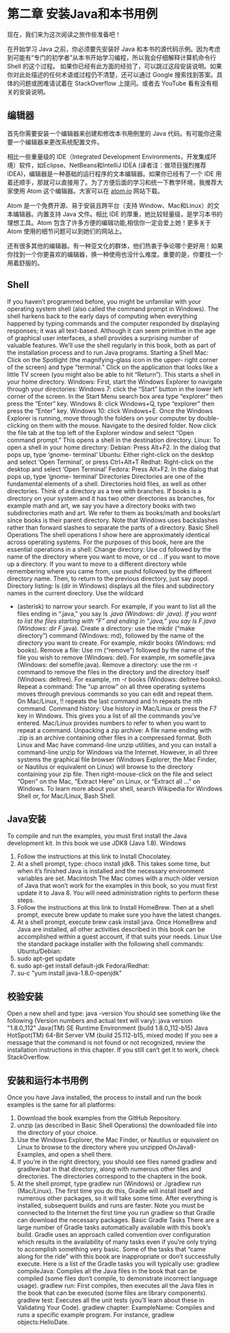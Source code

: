 # 第二章 安装Java和本书用例

现在，我们来为这次阅读之旅作些准备吧！

在开始学习 Java 之前，你必须要先安装好 Java 和本书的源代码示例。因为考虑到可能有“专门的初学者”从本书开始学习编程，所以我会仔细解释计算机命令行 Shell 的这个过程。 如果你已经有此方面的经验了，可以跳过这段安装说明。如果你对此处描述的任何术语或过程仍不清楚，还可以通过 Google 搜索找到答案。具体的问题或困难请试着在 StackOverflow 上提问。或者去 YouTube 看有没有相关的安装说明。


## 编辑器

首先你需要安装一个编辑器来创建和修改本书用例里的 Java 代码。有可能你还需要一个编辑器来更改系统配置文件。

相比一些重量级的 IDE（Integrated Development Environments，开发集成环境）软件，如Eclipse、NetBeans和IntelliJ IDEA (译者注：做项目强烈推荐IDEA)，编辑器是一种基础的运行程序的文本编辑器。如果你已经有了一个 IDE 用着还顺手，那就可以直接用了。为了方便后面的学习和统一下教学环境，我推荐大家使用 Atom 这个编辑器。大家可以在 [atom.io](http://atom.io) 网站下载。
 
 Atom 是一个免费开源、易于安装且跨平台（支持 Window、Mac和Linux）的文本编辑器。内置支持 Java 文件。相比 IDE 的厚重，她比较轻量级，是学习本书的理想工具。Atom 包含了许多方便的编辑功能,相信你一定会爱上她！更多关于 Atom 使用的细节问题可以到她们的网站上。

还有很多其他的编辑器。有一种亚文化的群体，他们热衷于争论哪个更好用！如果你找到一个你更喜欢的编辑器，换一种使用也没什么难度。重要的是，你要找一个用着舒服的。

## Shell

If you haven’t programmed before, you might be unfamiliar with your
operating system shell (also called the command prompt in Windows).
The shell harkens back to the early days of computing when everything
happened by typing commands and the computer responded by
displaying responses; it was all text-based.
Although it can seem primitive in the age of graphical user interfaces,
a shell provides a surprising number of valuable features. We’ll use the
shell regularly in this book, both as part of the installation process and
to run Java programs.
Starting a Shell
Mac: Click on the Spotlight (the magnifying-glass icon in the upper-
right corner of the screen) and type “terminal.” Click on the
application that looks like a little TV screen (you might also be able to
hit “Return”). This starts a shell in your home directory.
Windows: First, start the Windows Explorer to navigate through
your directories:
Windows 7: click the “Start” button in the lower left corner of the
screen. In the Start Menu search box area type “explorer” then
press the “Enter” key.
Windows 8: click Windows+Q, type “explorer” then press the
“Enter” key.
Windows 10: click Windows+E.
Once the Windows Explorer is running, move through the folders on
your computer by double-clicking on them with the mouse. Navigate
to the desired folder. Now click the file tab at the top left of the
Explorer window and select “Open command prompt.” This opens a
shell in the destination directory.
Linux: To open a shell in your home directory:
Debian: Press Alt+F2. In the dialog that pops up, type ‘gnome-
terminal’
Ubuntu: Either right-click on the desktop and select ‘Open
Terminal’, or press Ctrl+Alt+T
Redhat: Right-click on the desktop and select ‘Open Terminal’
Fedora: Press Alt+F2. In the dialog that pops up, type ‘gnome-
terminal’
Directories
Directories are one of the fundamental elements of a shell. Directories
hold files, as well as other directories. Think of a directory as a tree
with branches. If books is a directory on your system and it has two
other directories as branches, for example math and art, we say you
have a directory books with two subdirectories math and art. We refer to
them as books/math and books/art since books is their
parent directory. Note that Windows uses backslashes rather than
forward slashes to separate the parts of a directory.
Basic Shell Operations
The shell operations I show here are approximately identical across
operating systems. For the purposes of this book, here are the essential
operations in a shell:
Change directory: Use cd followed by the name of the
directory where you want to move, or cd .. if you want to move
up a directory. If you want to move to a different directory while
remembering where you came from, use pushd followed by the
different directory name. Then, to return to the previous
directory, just say popd.
Directory listing: ls (dir in Windows) displays all the files
and subdirectory names in the current directory. Use the wildcard
* (asterisk) to narrow your search. For example, if you want to list
all the files ending in “.java,” you say ls *.java (Windows:
dir *.java). If you want to list the files starting with “F” and
ending in “.java,” you say ls F*.java (Windows: dir
F*.java).
Create a directory: use the mkdir (“make directory”)
command (Windows: md), followed by the name of the directory
you want to create. For example, mkdir books (Windows: md
books).
Remove a file: Use rm (“remove”) followed by the name of the
file you wish to remove (Windows: del). For example, rm
somefile.java (Windows: del somefile.java).
Remove a directory: use the rm -r command to remove the
files in the directory and the directory itself (Windows:
deltree). For example, rm -r books (Windows: deltree
books).
Repeat a command: The “up arrow” on all three operating
systems moves through previous commands so you can edit and
repeat them. On Mac/Linux, !! repeats the last command and !n
repeats the nth command.
Command history: Use history in Mac/Linux or press the
F7 key in Windows. This gives you a list of all the commands
you’ve entered. Mac/Linux provides numbers to refer to when you
want to repeat a command.
Unpacking a zip archive: A file name ending with .zip is an
archive containing other files in a compressed format. Both Linux
and Mac have command-line unzip utilities, and you can install
a command-line unzip for Windows via the Internet. However,
in all three systems the graphical file browser (Windows Explorer,
the Mac Finder, or Nautilus or equivalent on Linux) will browse to
the directory containing your zip file. Then right-mouse-click on
the file and select “Open” on the Mac, “Extract Here” on Linux, or
“Extract all …” on Windows.
To learn more about your shell, search Wikipedia for Windows Shell
or, for Mac/Linux, Bash Shell.

## Java安装

To compile and run the examples, you must first install the Java
development kit. In this book we use JDK8 (Java 1.8).
Windows
1. Follow the instructions at this link to Install Chocolatey.
2. At a shell prompt, type: choco install jdk8. This takes
some time, but when it’s finished Java is installed and the
necessary environment variables are set.
Macintosh
The Mac comes with a much older version of Java that won’t work for
the examples in this book, so you must first update it to Java 8. You
will need administration rights to perform these steps.
1. Follow the instructions at this link to Install HomeBrew. Then at a shell
prompt, execute brew update to make sure you have the
latest changes.
2. At a shell prompt, execute brew cask install java.
Once HomeBrew and Java are installed, all other activities described
in this book can be accomplished within a guest account, if that suits
your needs.
Linux
Use the standard package installer with the following shell commands:
Ubuntu/Debian:
1. sudo apt-get update
2. sudo apt-get install default-jdk
Fedora/Redhat:
1. su-c "yum install java-1.8.0-openjdk"



## 校验安装

Open a new shell and type:
java -version
You should see something like the following (Version numbers and
actual text will vary):
java version "1.8.0_112"
Java(TM) SE Runtime Environment (build 1.8.0_112-b15)
Java HotSpot(TM) 64-Bit Server VM (build 25.112-b15, mixed mode)
If you see a message that the command is not found or not recognized,
review the installation instructions in this chapter. If you still can’t get
it to work, check StackOverflow.


## 安装和运行本书用例

Once you have Java installed, the process to install and run the book
examples is the same for all platforms:
1. Download the book examples from the GitHub Repository.
2. unzip (as described in Basic Shell Operations) the downloaded file into the
directory of your choice.
3. Use the Windows Explorer, the Mac Finder, or Nautilus or
equivalent on Linux to browse to the directory where you
unzipped OnJava8-Examples, and open a shell there.
4. If you’re in the right directory, you should see files named
gradlew and gradlew.bat in that directory, along with
numerous other files and directories. The directories correspond
to the chapters in the book.
5. At the shell prompt, type gradlew run (Windows) or
./gradlew run (Mac/Linux).
The first time you do this, Gradle will install itself and numerous other
packages, so it will take some time. After everything is installed,
subsequent builds and runs are faster.
Note you must be connected to the Internet the first time you run
gradlew so that Gradle can download the necessary packages.
Basic Gradle Tasks
There are a large number of Gradle tasks automatically available with
this book’s build. Gradle uses an approach called convention over
configuration which results in the availability of many tasks even if
you’re only trying to accomplish something very basic. Some of the
tasks that “came along for the ride” with this book are inappropriate or
don’t successfully execute. Here is a list of the Gradle tasks you will
typically use:
gradlew compileJava: Compiles all the Java files in the
book that can be compiled (some files don’t compile, to
demonstrate incorrect language usage).
gradlew run: First compiles, then executes all the Java files in
the book that can be executed (some files are library
components).
gradlew test: Executes all the unit tests (you’ll learn about
these in Validating Your Code).
gradlew chapter: ExampleName: Compiles and runs a specific
example program. For instance, gradlew
objects:HelloDate.



<!-- 分页 -->
<div style="page-break-after: always;"></div>

